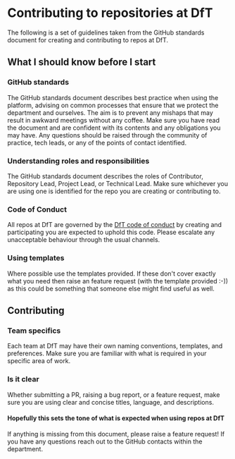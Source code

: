 # Contributing to repositories at DfT

The following is a set of guidelines taken from the GitHub standards document for creating and contributing to repos at DfT.

## What I should know before I start

### GitHub standards

The GitHub standards document describes best practice when using the platform, advising on common processes that ensure that we protect the department and ourselves. The aim is to prevent any mishaps that may result in awkward meetings without any coffee. Make sure you have read the document and are confident with its contents and any obligations you may have. Any questions should be raised through the community of practice, tech leads, or any of the points of contact identified.  

### Understanding roles and responsibilities 

The GitHub standards document describes the roles of Contributor, Repository Lead, Project Lead, or Technical Lead. Make sure whichever you are using one is identified for the repo you are creating or contributing to.  

### Code of Conduct

All repos at DfT are governed by the [DfT code of conduct](CODE_OF_CONDUCT.md) by creating and participating you are expected to uphold this code. Please escalate any unacceptable behaviour through the usual channels. 

### Using templates

Where possible use the templates provided. If these don't cover exactly what you need then raise an feature request (with the template provided :-)) as this could be something that someone else might find useful as well. 

## Contributing 

### Team specifics

Each team at DfT may have their own naming conventions, templates, and preferences. Make sure you are familiar with what is required in your specific area of work.  

### Is it clear

Whether submitting a PR, raising a bug report, or a feature request, make sure you are using clear and concise titles, language, and descriptions. 

#### Hopefully this sets the tone of what is expected when using repos at DfT 

If anything is missing from this document, please raise a feature request! If you have any questions reach out to the GitHub contacts within the department. 
